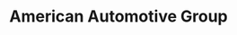 ---
title: "American Automotive Group"
url: /mooresville/american-automotive-group/
shop: Autohaus
---